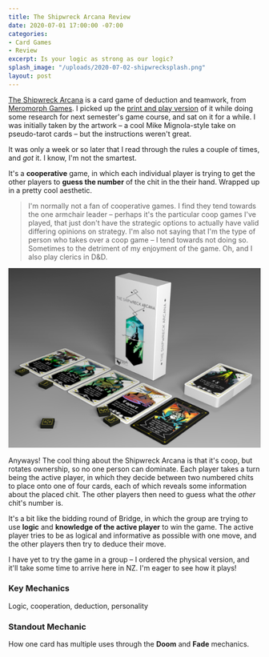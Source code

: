 ```yaml
---
title: The Shipwreck Arcana Review
date: 2020-07-01 17:00:00 -07:00
categories:
- Card Games
- Review
excerpt: Is your logic as strong as our logic?
splash_image: "/uploads/2020-07-02-shipwrecksplash.png"
layout: post
---
```

[The Shipwreck Arcana](https://www.meromorphgames.com/shop/shipwreck-arcana) is a card game of deduction and teamwork, from [Meromorph Games](https://www.meromorphgames.com/). I picked up the [print and play version](https://www.pnparcade.com/products/the-shipwreck-arcana) of it while doing some research for next semester's game course, and sat on it for a while. I was initially taken by the artwork – a cool Mike Mignola-style take on pseudo-tarot cards – but the instructions weren't great.

It was only a week or so later that I read through the rules a couple of times, and _got_ it. I know, I'm not the smartest.

It's a **cooperative** game, in which each individual player is trying to get the other players to **guess the number** of the chit in the their hand. Wrapped up in a pretty cool aesthetic.

> I'm normally not a fan of cooperative games. I find they tend towards the one armchair leader – perhaps it's the particular coop games I've played, that just don't have the strategic options to actually have valid differing opinions on strategy. I'm also not saying that I'm the type of person who takes over a coop game – I tend towards not doing so. Sometimes to the detriment of my enjoyment of the game. Oh, and I also play clerics in D&D.

![](/uploads/2020-07-02-shipwreckphoto.png)

Anyways! The cool thing about the Shipwreck Arcana is that it's coop, but rotates ownership, so no one person can dominate. Each player takes a turn being the active player, in which they decide between two numbered chits to place onto one of four cards, each of which reveals some information about the placed chit. The other players then need to guess what the _other_ chit's number is.

It's a bit like the bidding round of Bridge, in which the group are trying to use **logic** and **knowledge of the active player** to win the game. The active player tries to be as logical and informative as possible with one move, and the other players then try to deduce their move.

I have yet to try the game in a group – I ordered the physical version, and it'll take some time to arrive here in NZ. I'm eager to see how it plays!

### Key Mechanics
Logic, cooperation, deduction, personality

### Standout Mechanic
How one card has multiple uses through the **Doom** and **Fade** mechanics.